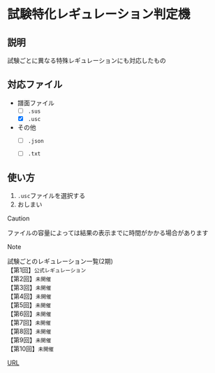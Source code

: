 # 試験特化レギュレーション判定機

## 説明
試験ごとに異なる特殊レギュレーションにも対応したもの

## 対応ファイル
- 譜面ファイル
  - [ ] `.sus` 
  - [x] `.usc`

- その他
  - [ ] `.json`
  - [ ] `.txt`


## 使い方
1. `.usc`ファイルを選択する
2. おしまい


> [!CAUTION]
> ファイルの容量によっては結果の表示までに時間がかかる場合があります

> [!NOTE]
> 試験ごとのレギュレーション一覧(2期)<br>
> 【第1回】`公式レギュレーション`<br>
> 【第2回】`未開催`<br>
> 【第3回】`未開催`<br>
> 【第4回】`未開催`<br>
> 【第5回】`未開催`<br>
> 【第6回】`未開催`<br>
> 【第7回】`未開催`<br>
> 【第8回】`未開催`<br>
> 【第9回】`未開催`<br>
> 【第10回】`未開催`<br>

[URL](https://ens-17.github.io/analyze/)
